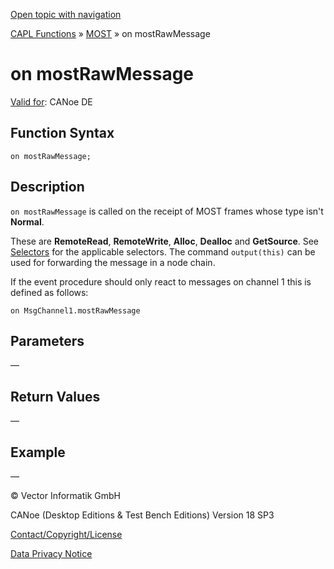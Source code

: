 [Open topic with navigation](../../../../../CANoeDEFamily.htm#Topics/CAPLFunctions/MOST/EventProcedures/CAPLfunctionOnMOSTRawMessage.md)

[CAPL Functions](../../CAPLfunctions.md) » [MOST](../CAPLfunctionsMOSTOverview.md) » on mostRawMessage

# on mostRawMessage

[Valid for](../../../Shared/FeatureAvailability.md):  CANoe DE

## Function Syntax

`on mostRawMessage;`

## Description

`on mostRawMessage` is called on the receipt of MOST frames whose type isn't **Normal**.

These are **RemoteRead**, **RemoteWrite**, **Alloc**, **Dealloc** and **GetSource**. See [Selectors](../CAPLfunctionsMOSTOverview.md) for the applicable selectors. The command `output(this)` can be used for forwarding the message in a node chain.

If the event procedure should only react to messages on channel 1 this is defined as follows:

`on MsgChannel1.mostRawMessage`

## Parameters

—

## Return Values

—

## Example

—

© Vector Informatik GmbH

CANoe (Desktop Editions & Test Bench Editions) Version 18 SP3

[Contact/Copyright/License](../../../Shared/ContactCopyrightLicense.md)

[Data Privacy Notice](https://www.vector.com/int/en/company/get-info/privacy-policy/)